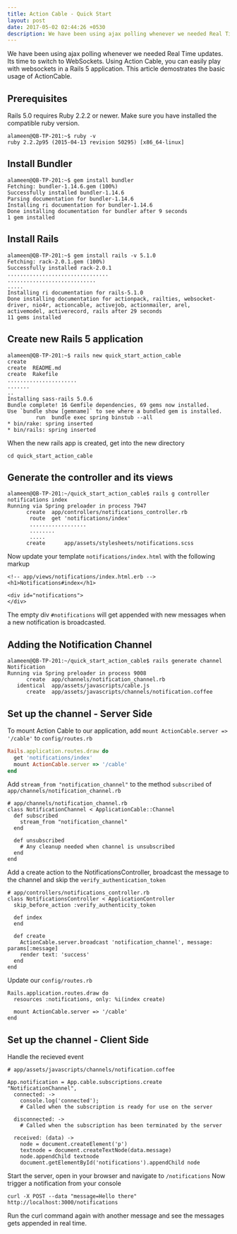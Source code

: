```yaml
---
title: Action Cable - Quick Start
layout: post
date: 2017-05-02 02:44:26 +0530
description: We have been using ajax polling whenever we needed Real Time updates. Its time to switch to WebSockets.
---
```


We have been using ajax polling whenever we needed Real Time updates. Its time to switch to WebSockets. Using
Action Cable, you can easily play with websockets in a Rails 5 application. This article demostrates the basic usage of ActionCable.

## Prerequisites

Rails 5.0 requires Ruby 2.2.2 or newer. Make sure you have installed the compatible ruby version.

    alameen@QB-TP-201:~$ ruby -v
    ruby 2.2.2p95 (2015-04-13 revision 50295) [x86_64-linux]

## Install Bundler

    alameen@QB-TP-201:~$ gem install bundler
    Fetching: bundler-1.14.6.gem (100%)
    Successfully installed bundler-1.14.6
    Parsing documentation for bundler-1.14.6
    Installing ri documentation for bundler-1.14.6
    Done installing documentation for bundler after 9 seconds
    1 gem installed

## Install Rails

    alameen@QB-TP-201:~$ gem install rails -v 5.1.0
    Fetching: rack-2.0.1.gem (100%)
    Successfully installed rack-2.0.1
    ................................
    ............................
    .....
    Installing ri documentation for rails-5.1.0
    Done installing documentation for actionpack, railties, websocket-driver, nio4r, actioncable, activejob, actionmailer, arel, activemodel, activerecord, rails after 29 seconds
    11 gems installed

## Create new Rails 5 application

    alameen@QB-TP-201:~$ rails new quick_start_action_cable
    create
    create  README.md
    create  Rakefile
    ......................
    .......
    ..
    Installing sass-rails 5.0.6
    Bundle complete! 16 Gemfile dependencies, 69 gems now installed.
    Use `bundle show [gemname]` to see where a bundled gem is installed.
             run  bundle exec spring binstub --all
    * bin/rake: spring inserted
    * bin/rails: spring inserted

When the new rails app is created, get into the new directory

    cd quick_start_action_cable

## Generate the controller and its views

    alameen@QB-TP-201:~/quick_start_action_cable$ rails g controller notifications index
    Running via Spring preloader in process 7947
          create  app/controllers/notifications_controller.rb
           route  get 'notifications/index'
           ..................
           ........
           .....
          create      app/assets/stylesheets/notifications.scss

  Now update your template `notifications/index.html` with the following markup

    <!-- app/views/notifications/index.html.erb -->
    <h1>Notifications#index</h1>

    <div id="notifications">
    </div>

  The empty div `#notifications` will get appended with new messages when a new notification is broadcasted.

## Adding the Notification Channel

    alameen@QB-TP-201:~/quick_start_action_cable$ rails generate channel Notification
    Running via Spring preloader in process 9008
          create  app/channels/notification_channel.rb
       identical  app/assets/javascripts/cable.js
          create  app/assets/javascripts/channels/notification.coffee

## Set up the channel - Server Side

To mount Action Cable to our application, add `mount ActionCable.server => '/cable'` to `config/routes.rb`
~~~ ruby
Rails.application.routes.draw do
  get 'notifications/index'
  mount ActionCable.server => '/cable'
end
~~~

Add `stream_from "notification_channel"` to the method `subscribed` of `app/channels/notification_channel.rb`

    # app/channels/notification_channel.rb
    class NotificationChannel < ApplicationCable::Channel
      def subscribed
        stream_from "notification_channel"
      end

      def unsubscribed
        # Any cleanup needed when channel is unsubscribed
      end
    end

Add a create action to the NotificationsController, broadcast the message to the channel and skip the `verify_authentication_token`

    # app/controllers/notifications_controller.rb
    class NotificationsController < ApplicationController
      skip_before_action :verify_authenticity_token

      def index
      end

      def create
        ActionCable.server.broadcast 'notification_channel', message: params[:message]
        render text: 'success'
      end
    end

Update our `config/routes.rb`

    Rails.application.routes.draw do
      resources :notifications, only: %i(index create)

      mount ActionCable.server => '/cable'
    end


## Set up the channel - Client Side

Handle the recieved event

    # app/assets/javascripts/channels/notification.coffee

    App.notification = App.cable.subscriptions.create "NotificationChannel",
      connected: ->
        console.log('connected');
        # Called when the subscription is ready for use on the server

      disconnected: ->
        # Called when the subscription has been terminated by the server

      received: (data) ->
        node = document.createElement('p')
        textnode = document.createTextNode(data.message)
        node.appendChild textnode
        document.getElementById('notifications').appendChild node

Start the server, open in your browser and navigate to `/notifications`
Now trigger a notification from your console

    curl -X POST --data "message=Hello there" http://localhost:3000/notifications

Run the curl command again with another message and see the messages gets appended in real time.
